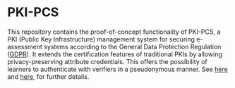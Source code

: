 # PKI-PCS

This repository contains the proof-of-concept functionality of PKI-PCS, a PKI (Public Key Infrastructure) management system for 
securing e-assessment systems according to the General Data Protection Regulation ([GDPR](https://en.wikipedia.org/wiki/General_Data_Protection_Regulation)). It extends the certification features of traditional PKIs by allowing privacy-preserving attribute credentials. This offers the possibility of learners to authenticate with verifiers in a pseudonymous manner. See [here](http://www-public.tem-tsp.eu/~garcia_a/web/papers/preprint-iv2017.pdf) and [here](https://doi.org/10.1007/978-3-319-45744-4_14), for further details.








